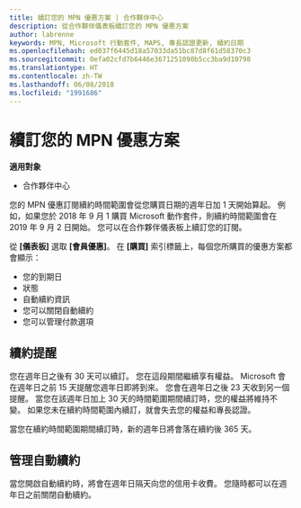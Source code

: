 ```yaml
---
title: 續訂您的 MPN 優惠方案 | 合作夥伴中心
description: 從合作夥伴儀表板續訂您的 MPN 優惠方案
author: labrenne
keywords: MPN, Microsoft 行動套件, MAPS, 專長認證更新, 續約日期
ms.openlocfilehash: ed037f6445d18a57033da51bc87d8f61d58370c3
ms.sourcegitcommit: 0efa02cfd7b6446e3671251090b5cc3ba9d10798
ms.translationtype: HT
ms.contentlocale: zh-TW
ms.lasthandoff: 06/08/2018
ms.locfileid: "1991686"
---
```

# <a name="renew-your-mpn-offers"></a>續訂您的 MPN 優惠方案

**適用對象**

- 合作夥伴中心

您的 MPN 優惠訂閱續約時間範圍會從您購買日期的週年日加 1 天開始算起。 例如，如果您於 2018 年 9 月 1 購買 Microsoft 動作套件，則續約時間範圍會在 2019 年 9 月 2 日開始。 您可以在合作夥伴儀表板上續訂您的訂閱。

從 **\[儀表板\]** 選取 **\[會員優惠\]**。
在 **\[購買\]** 索引標籤上，每個您所購買的優惠方案都會顯示：

- 您的到期日
- 狀態
- 自動續約資訊
- 您可以關閉自動續約
- 您可以管理付款選項

## <a name="renewal-reminders"></a>續約提醒

您在週年日之後有 30 天可以續訂。 您在這段期間繼續享有權益。 Microsoft 會在週年日之前 15 天提醒您週年日即將到來。 您會在週年日之後 23 天收到另一個提醒。 當您在該週年日加上 30 天的時間範圍期間續訂時，您的權益將維持不變。 如果您未在續約時間範圍內續訂，就會失去您的權益和專長認證。

當您在續約時間範圍期間續訂時，新的週年日將會落在續約後 365 天。

## <a name="manage-auto-renewal"></a>管理自動續約

當您開啟自動續約時，將會在週年日隔天向您的信用卡收費。 您隨時都可以在週年日之前關閉自動續約。